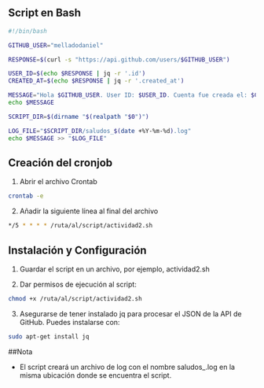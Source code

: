 ## Script en Bash

```bash
#!/bin/bash

GITHUB_USER="melladodaniel"

RESPONSE=$(curl -s "https://api.github.com/users/$GITHUB_USER")

USER_ID=$(echo $RESPONSE | jq -r '.id')
CREATED_AT=$(echo $RESPONSE | jq -r '.created_at')

MESSAGE="Hola $GITHUB_USER. User ID: $USER_ID. Cuenta fue creada el: $CREATED_AT."
echo $MESSAGE

SCRIPT_DIR=$(dirname "$(realpath "$0")")

LOG_FILE="$SCRIPT_DIR/saludos_$(date +%Y-%m-%d).log"
echo $MESSAGE >> "$LOG_FILE"
```
## Creación del cronjob

1. Abrir el archivo Crontab

```bash
crontab -e
```

2. Añadir la siguiente línea al final del archivo

```bash
*/5 * * * * /ruta/al/script/actividad2.sh
``` 

## Instalación y Configuración

1. Guardar el script en un archivo, por ejemplo, actividad2.sh

2. Dar permisos de ejecución al script:

```bash
chmod +x /ruta/al/script/actividad2.sh
``` 

3. Asegurarse de tener instalado jq para procesar el JSON de la API de GitHub. Puedes instalarse con:

```bash
sudo apt-get install jq
```

##Nota

* El script creará un archivo de log con el nombre saludos_<fecha>.log en la misma ubicación donde se encuentra el script.
